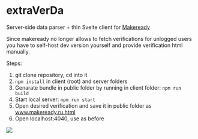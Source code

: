 # extraVerDa
Server-side data parser + thin Svelte client for [Makeready](https://www.makeready.ru)

Since makeready no longer allows to fetch verifications for unlogged users you have to self-host dev version yourself
and provide verification html manually.

Steps:

1. git clone repository, cd into it
2. ```npm install``` in client (root) and server folders
3. Genarate bundle in public folder by running in client folder:
```npm run build```
4. Start local server:
```npm run start```
5. Open desired verification and save it in public folder as www.makeready.ru.html
6. Open localhost:4040, use as before

![](https://i.imgur.com/jYSXfZO.gif)
